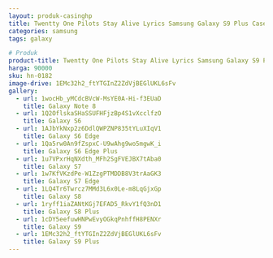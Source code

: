 ```yaml
---
layout: produk-casinghp
title: Twentty One Pilots Stay Alive Lyrics Samsung Galaxy S9 Plus Case
categories: samsung
tags: galaxy

# Produk
product-title: Twentty One Pilots Stay Alive Lyrics Samsung Galaxy S9 Plus Case
harga: 90000
sku: hn-0182
image-drive: 1EMc32h2_ftYTGInZ2ZdVjBEGlUKL6sFv
gallery:
  - url: 1wocHb_yMCdcBVcW-MsYE0A-Hi-f3EUaD
    title: Galaxy Note 8
  - url: 1Q2OflskaSHaSSUFHFjzBp4S1vXcclfzO
    title: Galaxy S6
  - url: 1AJbYkNxp2z6DdlQWPZNP835tYLuXIqV1
    title: Galaxy S6 Edge
  - url: 1Qa5rw0An9fZspxC-U9wAhg9wo5mgwK_i
    title: Galaxy S6 Edge Plus
  - url: 1u7VPxrHqNXdth_MFh2SgFVEJBX7tAba0
    title: Galaxy S7
  - url: 1w7KfVKzdPe-W1ZzgPTMDDB8V3trAaGK3
    title: Galaxy S7 Edge
  - url: 1LQ4Tr6Twrcz7MMd3L6x0Le-m8LqGjxGp
    title: Galaxy S8
  - url: 1ryff1iaZANtKGj7EFAD5_RkvY1fQ3nD1
    title: Galaxy S8 Plus
  - url: 1cDY5eefuwHNPwEvyOGkqPnhffH8PENXr
    title: Galaxy S9
  - url: 1EMc32h2_ftYTGInZ2ZdVjBEGlUKL6sFv
    title: Galaxy S9 Plus
---
```

